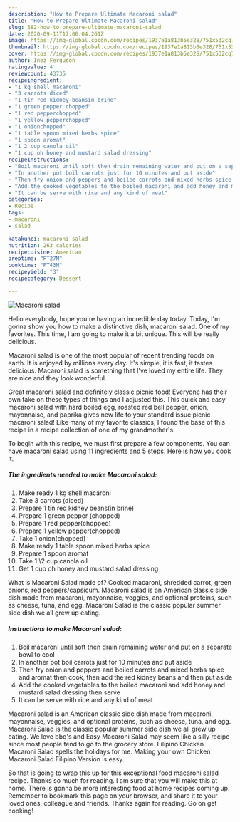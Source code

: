 ```yaml
---
description: "How to Prepare Ultimate Macaroni salad"
title: "How to Prepare Ultimate Macaroni salad"
slug: 582-how-to-prepare-ultimate-macaroni-salad
date: 2020-09-11T17:06:04.261Z
image: https://img-global.cpcdn.com/recipes/1937e1a813b5e328/751x532cq70/macaroni-salad-recipe-main-photo.jpg
thumbnail: https://img-global.cpcdn.com/recipes/1937e1a813b5e328/751x532cq70/macaroni-salad-recipe-main-photo.jpg
cover: https://img-global.cpcdn.com/recipes/1937e1a813b5e328/751x532cq70/macaroni-salad-recipe-main-photo.jpg
author: Inez Ferguson
ratingvalue: 4
reviewcount: 43735
recipeingredient:
- "1 kg shell macaroni"
- "3 carrots diced"
- "1 tin red kidney beansin brine"
- "1 green pepper chopped"
- "1 red pepperchopped"
- "1 yellow pepperchopped"
- "1 onionchopped"
- "1 table spoon mixed herbs spice"
- "1 spoon aromat"
- "1 2 cup canola oil"
- "1 cup oh honey and mustard salad dressing"
recipeinstructions:
- "Boil macaroni until soft then drain remaining water and put on a separate bowl to cool"
- "In another pot boil carrots just for 10 minutes and put aside"
- "Then fry onion and peppers and boiled carrots and mixed herbs spice and aromat then cook, then add the red kidney beans and then put aside"
- "Add the cooked vegetables to the boiled macaroni and add honey and mustard salad dressing then serve"
- "It can be serve with rice and any kind of meat"
categories:
- Recipe
tags:
- macaroni
- salad

katakunci: macaroni salad 
nutrition: 263 calories
recipecuisine: American
preptime: "PT27M"
cooktime: "PT43M"
recipeyield: "3"
recipecategory: Dessert

---
```



![Macaroni salad](https://img-global.cpcdn.com/recipes/1937e1a813b5e328/751x532cq70/macaroni-salad-recipe-main-photo.jpg)

Hello everybody, hope you're having an incredible day today. Today, I'm gonna show you how to make a distinctive dish, macaroni salad. One of my favorites. This time, I am going to make it a bit unique. This will be really delicious.

Macaroni salad is one of the most popular of recent trending foods on earth. It is enjoyed by millions every day. It's simple, it is fast, it tastes delicious. Macaroni salad is something that I've loved my entire life. They are nice and they look wonderful.

Great macaroni salad and definitely classic picnic food! Everyone has their own take on these types of things and I adjusted this. This quick and easy macaroni salad with hard boiled egg, roasted red bell pepper, onion, mayonnaise, and paprika gives new life to your standard issue picnic macaroni salad! Like many of my favorite classics, I found the base of this recipe in a recipe collection of one of my grandmother&#39;s.


To begin with this recipe, we must first prepare a few components. You can have macaroni salad using 11 ingredients and 5 steps. Here is how you cook it.

<!--inarticleads1-->

##### The ingredients needed to make Macaroni salad:

1. Make ready 1 kg shell macaroni
1. Take 3 carrots (diced)
1. Prepare 1 tin red kidney beans(in brine)
1. Prepare 1 green pepper (chopped)
1. Prepare 1 red pepper(chopped)
1. Prepare 1 yellow pepper(chopped)
1. Take 1 onion(chopped)
1. Make ready 1 table spoon mixed herbs spice
1. Prepare 1 spoon aromat
1. Take 1 \2 cup canola oil
1. Get 1 cup oh honey and mustard salad dressing


What is Macaroni Salad made of? Cooked macaroni, shredded carrot, green onions, red peppers/capsicum. Macaroni salad is an American classic side dish made from macaroni, mayonnaise, veggies, and optional proteins, such as cheese, tuna, and egg. Macaroni Salad is the classic popular summer side dish we all grew up eating. 

<!--inarticleads2-->

##### Instructions to make Macaroni salad:

1. Boil macaroni until soft then drain remaining water and put on a separate bowl to cool
1. In another pot boil carrots just for 10 minutes and put aside
1. Then fry onion and peppers and boiled carrots and mixed herbs spice and aromat then cook, then add the red kidney beans and then put aside
1. Add the cooked vegetables to the boiled macaroni and add honey and mustard salad dressing then serve
1. It can be serve with rice and any kind of meat


Macaroni salad is an American classic side dish made from macaroni, mayonnaise, veggies, and optional proteins, such as cheese, tuna, and egg. Macaroni Salad is the classic popular summer side dish we all grew up eating. We love bbq&#39;s and Easy Macaroni Salad may seem like a silly recipe since most people tend to go to the grocery store. Filipino Chicken Macaroni Salad spells the holidays for me. Making your own Chicken Macaroni Salad Filipino Version is easy. 

So that is going to wrap this up for this exceptional food macaroni salad recipe. Thanks so much for reading. I am sure that you will make this at home. There is gonna be more interesting food at home recipes coming up. Remember to bookmark this page on your browser, and share it to your loved ones, colleague and friends. Thanks again for reading. Go on get cooking!
